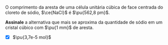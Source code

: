 O comprimento da aresta de uma célula unitária cúbica de face centrada do cloreto de sódio, $\ce{NaCl}$ é $\pu{562,8 pm}$.

**Assinale** a alternativa que mais se aproxima da quantidade de sódio em um cristal cúbico com $\pu{1 mm}$ de aresta.

- [x] $\pu{3,7e-5 mol}$

